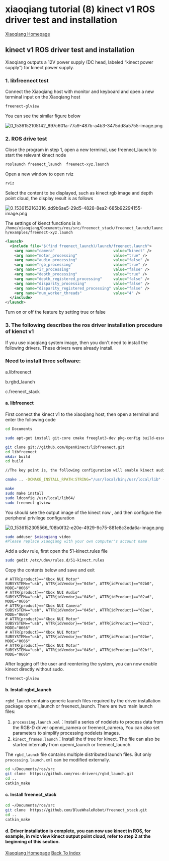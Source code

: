 # xiaoqiang tutorial (8)  kinect v1 ROS driver test and installation<br>
[Xiaoqiang Homepage](http://www.bwbot.org/en/products/xiaoqiang-4-pro)


## kinect v1 ROS driver test and installation

Xiaoqiang outputs a 12V power supply (DC head, labeled “kinect power supply”) for kinect power supply.

### 1. libfreenect test

Connect the Xiaoqiang host with monitor and keyboard and open a new terminal input on the Xiaoqiang host

```bash
freenect-glview
```

You can see the similar figure below

![0_1536152105142_897c601a-77a9-487b-a4b3-3475dd8a5755-image.png](http://community.bwbot.org/assets/uploads/files/1536152107010-897c601a-77a9-487b-a4b3-3475dd8a5755-image-resized.png) 


### 2. ROS drive test

Close the program in step 1, open a new terminal, use freenect_launch to start the relevant kinect node

```bash
roslaunch freenect_launch  freenect-xyz.launch
```

Open a new window to open rviz

```bash
rviz
```

Select the content to be displayed, such as kinect rgb image and depth point cloud, the display result is as follows

![0_1536152163316_dd9b6ae5-29d5-4828-8ea2-685b92294155-image.png](http://community.bwbot.org/assets/uploads/files/1536152165189-dd9b6ae5-29d5-4828-8ea2-685b92294155-image-resized.png) 

The settings of kienct functions is in `/home/xiaoqiang/Documents/ros/src/freenect_stack/freenect_launch/launch/examples/freenect-xyz.launch`

```xml
<launch>
  <include file="$(find freenect_launch)/launch/freenect.launch">
    <arg name="camera"                          value="kinect" />
    <arg name="motor_processing"                value="true" />
    <arg name="audio_processing"                value="false" />
    <arg name="rgb_processing"                  value="true" />
    <arg name="ir_processing"                   value="false" />
    <arg name="depth_processing"                value="true" />
    <arg name="depth_registered_processing"     value="false" />
    <arg name="disparity_processing"            value="false" />
    <arg name="disparity_registered_processing" value="false" />
    <arg name="num_worker_threads"              value="4" />
  </include>
</launch>
```

Turn on or off the feature by setting true or false

### 3. The following describes the ros driver installation procedure of kienct v1

If you use xiaoqiang system image, then you don't need to install the following drivers. These drivers were already install.

### Need to install three software:

a.libfreenect

b.rgbd_launch

c.freenect_stack

#### a. libfreenect

First connect the kinect v1 to the xiaoqiang host, then open a terminal and enter the following code

```bash
cd Documents

sudo apt-get install git-core cmake freeglut3-dev pkg-config build-essential libxmu-dev libxi-dev libusb-1.0-0-dev

git clone git://github.com/OpenKinect/libfreenect.git
cd libfreenect
mkdir build
cd build

//The key point is, the following configuration will enable kinect audio and solve the installation path problem

cmake .. -DCMAKE_INSTALL_RPATH:STRING="/usr/local/bin;/usr/local/lib" -DBUILD_REDIST_PACKAGE=OFF

make
sudo make install
sudo ldconfig /usr/local/lib64/
sudo freenect-glview
```

You should see the output image of the kinect now , and then configure the peripheral privilege configuration

![0_1536152305566_f08b0f32-e20e-4929-9c75-881e8c3eda6a-image.png](http://community.bwbot.org/assets/uploads/files/1536152307929-f08b0f32-e20e-4929-9c75-881e8c3eda6a-image-resized.png) 

```bash
sudo adduser $xiaoqiang video
#Please replace xiaoqiang with your own computer's account name
```

Add a udev rule, first open the 51-kinect.rules file

```bash
sudo gedit /etc/udev/rules.d/51-kinect.rules
```

Copy the contents below and save and exit

```
# ATTR{product}=="Xbox NUI Motor"
SUBSYSTEM=="usb", ATTR{idVendor}=="045e", ATTR{idProduct}=="02b0", MODE="0666"
# ATTR{product}=="Xbox NUI Audio"
SUBSYSTEM=="usb", ATTR{idVendor}=="045e", ATTR{idProduct}=="02ad", MODE="0666"
# ATTR{product}=="Xbox NUI Camera"
SUBSYSTEM=="usb", ATTR{idVendor}=="045e", ATTR{idProduct}=="02ae", MODE="0666"
# ATTR{product}=="Xbox NUI Motor"
SUBSYSTEM=="usb", ATTR{idVendor}=="045e", ATTR{idProduct}=="02c2", MODE="0666"
# ATTR{product}=="Xbox NUI Motor"
SUBSYSTEM=="usb", ATTR{idVendor}=="045e", ATTR{idProduct}=="02be", MODE="0666"
# ATTR{product}=="Xbox NUI Motor"
SUBSYSTEM=="usb", ATTR{idVendor}=="045e", ATTR{idProduct}=="02bf", MODE="0666"
```

After logging off the user and reentering the system, you can now enable kinect directly without sudo.

```
freenect-glview
```

#### b. Install rgbd_launch 

`rgbd_launch` contains generic launch files required by the driver installation package openni_launch or freenect_launch. 
There are two main launch files: 
1. `processing.launch.xml`：Install a series of nodelets to process data from the RGB-D driver openni_camera or freenect_camera, You can also set parameters to simplify processing nodelets images.
2. `kinect_frames.launch`：Install the tf tree for kinect. The file can also be started internally from openni_launch or freenect_launch. 

The `rgbd_launch` file contains multiple distributed launch files. But only `processing.launch.xml` can be modified externally.

```bash
cd ~/Documents/ros/src
git clone  https://github.com/ros-drivers/rgbd_launch.git
cd ..
catkin_make
```

#### c. Install freenect_stack

```bash
cd ~/Documents/ros/src
git clone  https://github.com/BlueWhaleRobot/freenect_stack.git
cd ..
catkin_make
```

#### d. Driver installation is complete, you can now use kinect in ROS, for example, in rviz view kinect output point cloud, refer to step 2 at the beginning of this section.

[Xiaoqiang Homepage](http://www.bwbot.org/en/products/xiaoqiang-4-pro)
[Back To Index](https://community.bwbot.org/topic/617)
